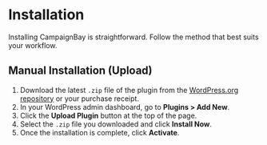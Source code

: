# Installation

Installing CampaignBay is straightforward. Follow the method that best suits your workflow.

## Manual Installation (Upload)

1.  Download the latest `.zip` file of the plugin from the [WordPress.org repository](https://wordpress.org/plugins/campaign-bay/) or your purchase receipt.
2.  In your WordPress admin dashboard, go to **Plugins > Add New**.
3.  Click the **Upload Plugin** button at the top of the page.
4.  Select the `.zip` file you downloaded and click **Install Now**.
5.  Once the installation is complete, click **Activate**.